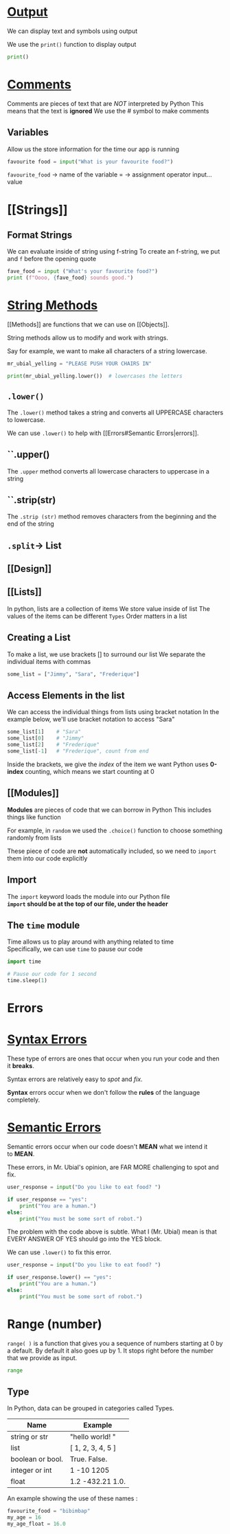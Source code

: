 
# [Output](https://github.com/teacherubial/programming-2023-2024/blob/main/Notes/1%20-%20Natural%20Language%20Processing.md#output)

We can display text and symbols using output

We use the `print()` function to display output

```python
print()
```

# [Comments](https://github.com/teacherubial/programming-2023-2024/blob/main/Notes/1%20-%20Natural%20Language%20Processing.md#comments)

Comments are pieces of text that are _NOT_ interpreted by Python This means that the text is **ignored** We use the # symbol to make comments
## Variables 
Allow us the store information for the time our app is running

```python
favourite food = input("What is your favourite food?")
```
`favourite_food` -> name of the variable
= -> assignment operator
input... value

# [[Strings]]

## Format Strings
We can evaluate inside of string using f-string
To create an f-string, we put and `f` before the opening quote

```python
fave_food = input ("What's your favourite food?")
print (f"Oooo, {fave_food} sounds good.")
```

# [String Methods](https://github.com/teacherubial/programming-2023-2024/blob/1232e7c4fa9e383c1b392b7f8aa12682fba33df1/Notes/Strings.md#string-methods)

[[Methods]] are functions that we can use on [[Objects]].

String methods allow us to modify and work with strings.

Say for example, we want to make all characters of a string lowercase.

```python
mr_ubial_yelling = "PLEASE PUSH YOUR CHAIRS IN"

print(mr_ubial_yelling.lower())  # lowercases the letters
```

## ``.lower()``

The `.lower()` method takes a string and converts all UPPERCASE characters to lowercase.

We can use `.lower()` to help with [[Errors#Semantic Errors|errors]].

## ``.upper()
The ``.upper`` method converts all lowercase characters to uppercase in a string

## ``.strip(str)
The ``.strip (str)`` method removes characters from the beginning and the end of the string

## ``.split``-> List

## [[Design]]


## [[Lists]]
In python, lists are a collection of items
We store value inside of list
The values of the items can be different `Types`
Order matters in a list

## Creating a List
To make a list, we use brackets \[\] to surround our list
We separate the individual items with commas

```python
some_list = ["Jimmy", "Sara", "Frederique"]
```

## Access Elements in the list
We can access the individual things from lists using bracket notation
In the example below, we'll use bracket notation to access "Sara"

```python
some_list[1]    # "Sara"
some_list[0]    # "Jimmy"
some_list[2]    # "Frederique"
some_list[-1]   # "Frederique", count from end
```

Inside the brackets, we give the *index* of the item we want
Python uses **0-index** counting, which means we start counting at 0
## [[Modules]]
**Modules** are pieces of code that we can borrow in Python
This includes things like function

For example, in `random` we used the `.choice()` function to choose something randomly from lists

These piece of code are **not** automatically included, 
so we need to `import` them into our code explicitly

## Import 
The `import` keyword loads the module into our Python file  
**`import` should be at the top of our file, under the header**

## The `time` module

Time allows us to play around with anything related to time  
Specifically, we can use `time` to pause our code

```python
import time

# Pause our code for 1 second
time.sleep(1)
```

# Errors

# [Syntax Errors](https://github.com/teacherubial/programming-2023-2024/blob/1232e7c4fa9e383c1b392b7f8aa12682fba33df1/Notes/Errors.md#syntax-errors)

These type of errors are ones that occur when you run your code and then it **breaks**.

Syntax errors are relatively easy to _spot_ and _fix_.

**Syntax** errors occur when we don't follow the **rules** of the language completely.

# [Semantic Errors](https://github.com/teacherubial/programming-2023-2024/blob/1232e7c4fa9e383c1b392b7f8aa12682fba33df1/Notes/Errors.md#semantic-errors)

Semantic errors occur when our code doesn't **MEAN** what we intend it to **MEAN**.

These errors, in Mr. Ubial's opinion, are FAR MORE challenging to spot and fix.

```python
user_response = input("Do you like to eat food? ")

if user_response == "yes":
	print("You are a human.")
else:
	print("You must be some sort of robot.")
```

The problem with the code above is subtle. What I (Mr. Ubial) mean is that EVERY ANSWER OF YES should go into the YES block.

We can use `.lower()` to fix this error.

```python
user_response = input("Do you like to eat food? ")

if user_response.lower() == "yes":
	print("You are a human.")
else:
	print("You must be some sort of robot.")
```


# Range (number)
`range( )` is a function that gives you a sequence of numbers starting at 0 by a default. By default it also goes up by 1. It stops right before the number that we provide as input. 

```python
range
```


## Type
In Python, data can be grouped in categories called Types. 

| Name                            | Example              |
| ---                                 | ---                        |
| string or str                  | "hello world! "     |
| list                                 |  [ 1, 2, 3, 4, 5 ]     |
| boolean or bool.          | True. False.          |
| integer or int                | 1  -10  1205          |
| float                              | 1.2 -432.21 1.0.    |

An example showing the use of these names : 

``` python
favourite_food = "bibimbap"
my_age = 16
my_age_float = 16.0
```